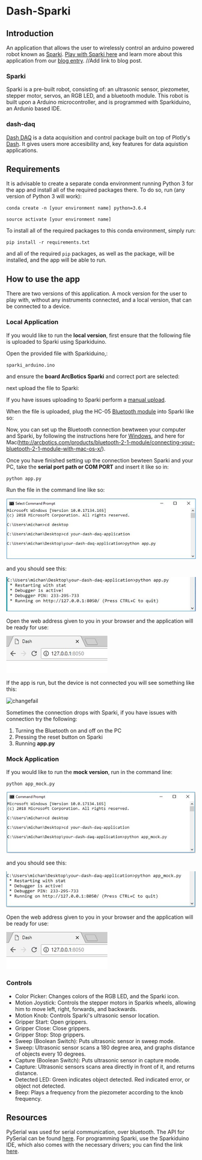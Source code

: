 # Dash-Sparki

## Introduction
An application that allows the user to wirelessly control an arduino powered robot known as [Sparki](http://arcbotics.com/products/sparki/). [Play with Sparki here](http://dash-daq-sparki.herokuapp.com/) and learn more about this application from our [blog entry](https://www.dashdaq.io/sparki). //Add link to blog post.


### Sparki
Sparki is a pre-built robot, consisting of: an ultrasonic sensor, piezometer, stepper motor, servos, an RGB LED, and a bluetooth module. This robot is built upon a Arduino microcontroller, and is programmed with Sparkiduino, an Ardunio based IDE.


### dash-daq
[Dash DAQ](http://dash-daq.netlify.com/#about) is a data acquisition and control package built on top of Plotly's [Dash](https://plot.ly/products/dash/). It gives users more accesibility and, key features for data aquistion applications.


## Requirements
It is advisable	to create a separate conda environment running Python 3 for the app and install all of the required packages there. To do so, run (any version of Python 3 will work):

```
conda create -n	[your environment name] python=3.6.4
```
```
source activate [your environment name]
```

To install all of the required packages to this conda environment, simply run:

```
pip install -r requirements.txt

```

and all of the required `pip` packages, as well as the package, will be installed, and the app will be able to run.
 
## How to use the app
There are two versions of this application. A mock version for the user to play with, without any instruments connected, and a local version, that can be connected to a device.

### Local Application
If you would like to run the __**local version**__, first ensure that the following file is uploaded to Sparki using Sparkiduino.

Open the provided file with Sparkiduino,:

```
sparki_arduino.ino
```
and ensure the __**board ArcBotics Sparki**__ and correct port are selected:


next upload the file to Sparki:


If you have issues uploading to Sparki perform a [manual upload](http://arcbotics.com/lessons/manual-upload/).

When the file is uploaded, plug the HC-05 [Bluetooth module](http://arcbotics.com/products/sparki/parts/bluetooth-module/) into Sparki like so:


Now, you can set up the Bluetooth connection bewtween your computer and Sparki, by following the instructions here for [Windows](http://arcbotics.com/products/bluetooth-2-1-module/connecting-your-bluetooth-2-1-module-with-windows-7/), and here for Mac(http://arcbotics.com/products/bluetooth-2-1-module/connecting-your-bluetooth-2-1-module-with-mac-os-x/).

Once you have finished setting up the connection bewteen Sparki and your PC, take the __**serial port path or COM PORT**__ 
and insert it like so in:

``` 
python app.py
```

Run the file in the command line like so:

![changefail](screenshots/pythonapp.jpg)

and you should see this:

![changefail](screenshots/runapp.JPG)

Open the web address given to you in your browser and the application will be ready for use:

![changefail](screenshots/openport.JPG)

If the app is run, but the device is not connected you will see something like this:

![changefail](screenshots/notplugedin.JPG)

Sometimes the connection drops with Sparki, if you have issues with connection try the following:
1. Turning the Bluetooth on and off on the PC
2. Pressing the reset button on Sparki
3. Running __**app.py**__

### Mock Application
If you would like to run the __**mock version**__, run in the command line:

```
python app_mock.py 
```

![changefail](screenshots/pythonapp_mock.jpg)

and you should see this:

![changefail](screenshots/runmock.JPG)

Open the web address given to you in your browser and the application will be ready for use:

![changefail](screenshots/openport.JPG)

### Controls
* Color Picker: Changes colors of the RGB LED, and the Sparki icon.
* Motion Joystick: Controls the stepper motors in Sparkis wheels, allowing him to move left, right, forwards, and backwards.
* Motion Knob: Controls Sparki's ultrasonic sensor location.
* Gripper Start: Open grippers.
* Gripper Close: Close grippers.
* Gripper Stop: Stop grippers.
* Sweep (Boolean Switch): Puts ultrasonic sensor in sweep mode.
* Sweep: Ultrasonic sensor scans a 180 degree area, and graphs distance of objects every 10 degrees.
* Capture (Boolean Switch): Puts ultrasonic sensor in capture mode.
* Capture: Ultrasonic sensors scans area directly in front of it, and returns distance.
* Detected LED: Green indicates object detected. Red indicated error, or object not detected.
* Beep: Plays a frequency from the piezometer according to the knob frequency.

## Resources
PySerial was used for serial communication, over bluetooth. The API for PySerial can be found [here](http://pyserial.readthedocs.io/en/latest/pyserial_api.html). For programming Sparki, use the Sparkiduino IDE, which also comes with the necessary drivers; you can find the link [here](http://arcbotics.com/lessons/sparkiduino-windows-install-guide/).

